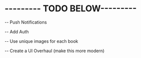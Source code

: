 <!-- -- Implement AllBooks Screen -->
<!-- -- Implement Books Details Screen -->

<!-- -- Implement User Profile Page  -->
<!-- -- Add Ability to listen to book -->
<!-- -- Implement AudioPlayer Modal Screen -->
<!-- -- Find Logo for APP -->

<!-- -- Update coloring across app -->
<!-- -- Add some type of react native component library (PRIORITY #1) -->
<!-- -- Add ability to favorite book (need context for this) -->

<!-- -- Show Books Bought and Favorite Books on user profile screen -->
<!-- -- Implement User Profile UI -->
<!-- -- Popular Books should only show 4+ Star Books -->

<!-- -- Possibly update books_titletime to books millisecond time and do manual calculations to make it like 64.3 hours instead of 64:32:23 -->

<!-- -- Set if no favorite books keep the same height as if there were favorite books -->

<!-- -- Add typical support links at bottom of user profile -->

<!-- -- Implement Faux media player to audio player screen (could use context for this) or figure out React Native Track Player -->

<!-- -- Add faux rating to books (IMPORTANT) -->
<!-- Add readme -->
<!-- -- Redo BooksListItem -->
<!-- -- Find/Create custom badges for user profile screen - maybe attach to userData object within Auth or something -->
<!-- -- Add Basic Unit Tests -->
<!-- -- Add ability to filter for book runtime on all books screen (0-5hrs, 6hrs-15hrs, 15+ hrs) -->
<!-- -- Update flatlist with filtered data -->

# --------- TODO BELOW---------

-- Push Notifications

-- Add Auth

-- Use unique images for each book

-- Create a UI Overhaul (make this more modern)
